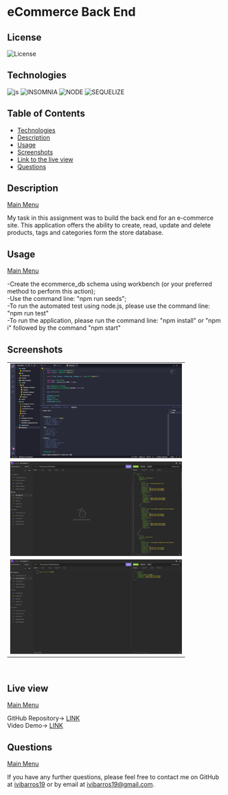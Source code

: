 <a name='home'></a>
# eCommerce Back End

## License

  ![License](https://img.shields.io/badge/License-MIT-blue)
  <br>
  
  <a name='tech'></a>
## Technologies
  ![js](https://img.shields.io/badge/JS-JavaScript-red) ![INSOMNIA](https://img.shields.io/badge/%F0%9F%8C%99-Insomnia-yellow) ![NODE](https://img.shields.io/badge/npm-Node.js-lightgrey) ![SEQUELIZE](https://img.shields.io/badge/-Sequelize-red) 
  <br>
  
  
  <h2>Table of Contents</h2>
  
  * [Technologies](#tech)
  * [Description](#description)
  * [Usage](#usage)
  * [Screenshots](#scrs)
  * [Link to the live view](#live)
  * [Questions](#questions)



<a name='description'></a>
## Description
[Main Menu](#home)

My task in this assignment was to build the back end for an e-commerce site. 
This application offers the ability to create, read, update and delete products, tags and categories form the store database.


<a name='usage'></a>
## Usage

[Main Menu](#home)
  
-Create the ecommerce_db schema using workbench (or your preferred method to perform this action);<br>
-Use the command line: "npm run seeds";<br>
-To run the automated test using node.js, please use the command line: "npm run test"<br>
-To run the application, please run the command line: "npm install" or "npm i" followed by the command "npm start"<br>


 
<a name='scrs'></a>
## Screenshots<br>
<table>
<tr>
<td><img src="img/screenshot1.png" target="blank" width=400px></td>
<tr>
<td><img src="img/screenshot2.png" target="blank" width=400px></td>
<tr>
<td><img src="img/screenshot3.png" target="blank" width=400px></td>
</tr>
</tr>
</table>
<br>
<a name='live'></a>

## Live view
[Main Menu](#home)

GitHub Repository-> <a href="https://github.com/ibarros19/eComm" target="_blank">LINK</a> 
<br>
Video Demo-> <a href="https://" target="_blank">LINK</a> 
<a name='questions'></a>

## Questions
[Main Menu](#home)

If you have any further questions, please feel free to contact me on GitHub at [ivibarros19](https://github.com/ivibarros19) or by email at [ivibarros19@gmail.com](ivibarros19@gmail.com).
